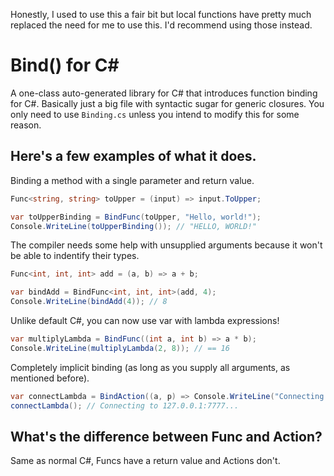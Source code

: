 Honestly, I used to use this a fair bit but local functions have pretty much replaced the need for me to use this. I'd recommend using those instead.

# Bind() for C#
A one-class auto-generated library for C# that introduces function binding for C#. Basically just a big file with syntactic sugar for generic closures. You only need to use ``Binding.cs`` unless you intend to modify this for some reason.

## Here's a few examples of what it does.
Binding a method with a single parameter and return value.
```cs
Func<string, string> toUpper = (input) => input.ToUpper;

var toUpperBinding = BindFunc(toUpper, "Hello, world!");
Console.WriteLine(toUpperBinding()); // "HELLO, WORLD!"
```

The compiler needs some help with unsupplied arguments because it won't be able to indentify their types.
```cs
Func<int, int, int> add = (a, b) => a + b;

var bindAdd = BindFunc<int, int, int>(add, 4);
Console.WriteLine(bindAdd(4)); // 8
```

Unlike default C#, you can now use var with lambda expressions!
```cs
var multiplyLambda = BindFunc((int a, int b) => a * b);
Console.WriteLine(multiplyLambda(2, 8)); // == 16            
```

Completely implicit binding (as long as you supply all arguments, as mentioned before).
```cs
var connectLambda = BindAction((a, p) => Console.WriteLine("Connecting to {0}:{1}...", a, p), "127.0.0.1", 7777);
connectLambda(); // Connecting to 127.0.0.1:7777...
```

## What's the difference between Func and Action?
Same as normal C#, Funcs have a return value and Actions don't.
